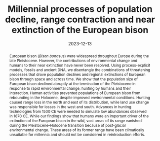 ---
title: "Millennial processes of population decline, range contraction and near extinction of the European bison"
date: 2023-12-13
publishDate: 2024-01-03T11:18:00-05:00
authors: ["July A. Pilowsky", "Stuart C. Brown", "Bastien Llamas", "Ayla L. van Loenen", "Rafał Kowalczyk", "Emilia Hofman-Kamińska", "Ninna H. Manaseryan", "Viorelia Rusu", "Matija Križnar", "Carsten Rahbek", "Damien A. Fordham"]
publication_types: ["2"]
abstract: "European bison (_Bison bonasus_) were widespread throughout Europe during the late Pleistocene. However, the contributions of environmental change and humans to their near extinction have never been resolved. Using process-explicit models, fossils and ancient DNA, we disentangle the combinations of threatening processes that drove population declines and regional extinctions of European bison through space and across time. We show that the population size of European bison declined abruptly at the termination of the Pleistocene in response to rapid environmental change, hunting by humans and their interaction. Human activities prevented populations of European bison from rebounding in the Holocene, despite improved environmental conditions. Hunting caused range loss in the north and east of its distribution, while land use change was responsible for losses in the west and south. Advances in hunting technologies from 1500 CE were needed to simulate low abundances observed in 1870 CE. While our findings show that humans were an important driver of the extinction of the European bison in the wild, vast areas of its range vanished during the Pleistocene–Holocene transition because of post-glacial environmental change. These areas of its former range have been climatically unsuitable for millennia and should not be considered in reintroduction efforts."
featured: true
publication: "*Proceedings of the Royal Society B*"
tags: ["extinction dynamics", "rewilding", "process-based model", "megafauna", "range dynamics", "conservation biogeography"]
url_pdf: "uploads/Pilowsky et al. 2023.pdf"
url_video: 'https://figshare.com/articles/media/Movie_S1_from_Millennial_processes_of_population_decline_range_contraction_and_near_extinction_of_the_European_bison/24710397'
url_dataset: https://figshare.com/articles/dataset/Process-explicit_simulations_of_European_bison_abundance_in_Eurasia_from_21_000_years_ago_to_1500_CE/21624369
url_code: "https://zenodo.org/records/7297867"
doi: "10.1098/rspb.2023.1095"
---
